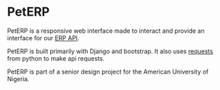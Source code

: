 # PetERP

PetERP is a responsive web interface made to interact and provide an interface for our  [ERP API](https://aun-erp-api.herokuapp.com).

PetERP is built primarily with Django and bootstrap. 
It also uses [requests](https://requests.readthedocs.io/) from python to make api requests.

PetERP is part of a senior design project for the American University of Nigeria.